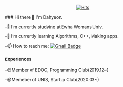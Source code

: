 <div align=center>
	
[![Hits](https://hits.seeyoufarm.com/api/count/incr/badge.svg?url=https%3A%2F%2Fgithub.com%2Fekgus9701&count_bg=%2379C83D&title_bg=%23555555&icon=&icon_color=%23E7E7E7&title=hits&edge_flat=false)](https://hits.seeyoufarm.com)
	
  </div>
### Hi there 👋 I'm Dahyeon.   

-🔭 I’m currently studying at Ewha Womans Univ.

-🌱 I’m currently learning Algorithms, C++, Making apps.

-📫 How to reach me:  [![Gmail Badge](https://img.shields.io/badge/Gmail-d14836?style=flat-square&logo=Gmail&logoColor=white&link=mailto:ekgus9701@gmail.com)](mailto:ekgus9701@gmail.com)

#### Experiences
-😊Member of EDOC, Programming Club(2019.12~)

-😎Memeber of UNIS, Startup Club(2020.03~)


<!--
**ekgus9701/ekgus9701** is a ✨ _special_ ✨ repository because its `README.md` (this file) appears on your GitHub profile.

Here are some ideas to get you started:

-🔭 I’m currently working on 
-🌱 I’m currently learning 
- 👯 I’m looking to collaborate on ...
- 🤔 I’m looking for help with ...
- 💬 Ask me about ...
- 📫 How to reach me: ...
- 😄 Pronouns: ...
- ⚡ Fun fact: ...
-->
